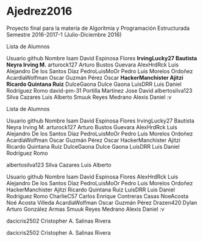 # Ajedrez2016

Proyecto final para la materia de Algoritmia y Programación Estructurada
Semestre 2016-2017-1 (Julio-Diciembre 2016)

Lista de Alumnos

Usuario github      Nombre Isam David Espinosa Flores
**IrvingLucky27       Bautista Neyra Irving M.**
arturock127         Arturo Bustos Guevara
AlexHrdRck          Luis Alejandro De los Santos Díaz
PedroLuisMoOr       Pedro Luis Morelos Ordoñez 
AcardiaWolfman      Oscar Guzmán Pérez Oscar
**HackerManchister    Ajitzi Ricardo Quintana Ruiz**
DulceGaona          Dulce Gaona 
LuisDRR             Luis Daniel Rodríguez Romo 
david-pm-31        Portilla Martinez Jose David
albertosilva123     Silva Cazares Luis Alberto 
Smuuk               Reyes Medrano Alexis Daniel :v



Lista de Alumnos

Usuario github Nombre Isam David Espinosa Flores IrvingLucky27 Bautista Neyra Irving M. arturock127 Arturo Bustos Guevara AlexHrdRck Luis Alejandro De los Santos Díaz PedroLuisMoOr Pedro Luis Morelos Ordoñez AcardiaWolfman Oscar Guzmán Pérez Oscar HackerManchister Ajitzi Ricardo Quintana Ruiz DulceGaona Dulce Gaona LuisDRR Luis Daniel Rodríguez Romo

albertosilva123 Silva Cazares Luis Alberto

Usuario github Nombre Isam David Espinosa Flores AlexHrdRck Luis Alejandro De los Santos Díaz PedroLuisMoOr Pedro Luis Morelos Ordoñez HackerManchister Ajitzi Ricardo Quintana Ruiz LuisDRR Luis Daniel Rodríguez Romo CharlieC57 Carlos Enrique Contreras Casas NoeAcosta Noé Acosta Villeda AcardiaWolfman Oscar Guzmán Pérez Drazen420 Dylan Arturo González Armas Smuuk Reyes Medrano Alexis Daniel :v

dacicris2502 Cristopher A. Salinas Rivera














dacicris2502      Cristopher A. Salinas Rivera
